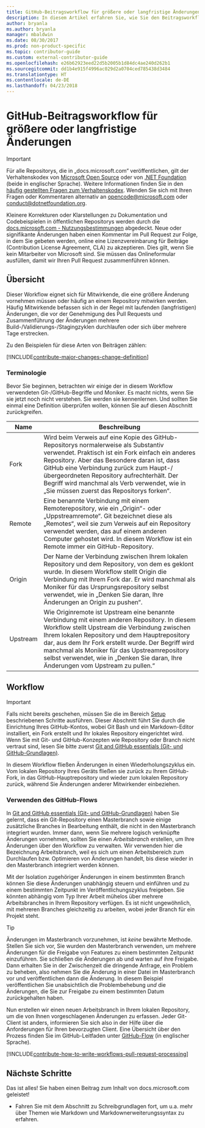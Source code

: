 ```yaml
---
title: GitHub-Beitragsworkflow für größere oder langfristige Änderungen
description: In diesem Artikel erfahren Sie, wie Sie den Beitragsworkflow für größere Änderungen bei der Mitwirkung an docs.microsoft.com-Artikeln verwenden.
author: bryanla
ms.author: bryanla
manager: mbaldwin
ms.date: 08/30/2017
ms.prod: non-product-specific
ms.topic: contributor-guide
ms.custom: external-contributor-guide
ms.openlocfilehash: e26b62923eed22d5b2005b1d84dc4ae240d262b1
ms.sourcegitcommit: dd1b4e915f4996ac029d2a0704ced785438d3484
ms.translationtype: HT
ms.contentlocale: de-DE
ms.lasthandoff: 04/23/2018
---
```

# <a name="github-contribution-workflow-for-major-or-long-running-changes"></a>GitHub-Beitragsworkflow für größere oder langfristige Änderungen

> [!IMPORTANT]
> Für alle Repositorys, die in „docs.microsoft.com“ veröffentlichen, gilt der Verhaltenskodex von [Microsoft Open Source](https://opensource.microsoft.com/codeofconduct/) oder von [.NET Foundation](https://dotnetfoundation.org/code-of-conduct) (beide in englischer Sprache). Weitere Informationen finden Sie in den [häufig gestellten Fragen zum Verhaltenskodex](https://opensource.microsoft.com/codeofconduct/faq/). Wenden Sie sich mit Ihren Fragen oder Kommentaren alternativ an [opencode@microsoft.com](mailto:opencode@microsoft.com) oder [conduct@dotnetfoundation.org](mailto:conduct@dotnetfoundation.org).<br>
>
> Kleinere Korrekturen oder Klarstellungen zu Dokumentation und Codebeispielen in öffentlichen Repositorys werden durch die [docs.microsoft.com - Nutzungsbestimmungen](https://docs.microsoft.com/legal/termsofuse) abgedeckt. Neue oder signifikante Änderungen haben einen Kommentar im Pull Request zur Folge, in dem Sie gebeten werden, online eine Lizenzvereinbarung für Beiträge (Contribution License Agreement, CLA) zu akzeptieren. Dies gilt, wenn Sie kein Mitarbeiter von Microsoft sind. Sie müssen das Onlineformular ausfüllen, damit wir Ihren Pull Request zusammenführen können.

## <a name="overview"></a>Übersicht

Dieser Workflow eignet sich für Mitwirkende, die eine größere Änderung vornehmen müssen oder häufig an einem Repository mitwirken werden. Häufig Mitwirkende befassen sich in der Regel mit laufenden (langfristigen) Änderungen, die vor der Genehmigung des Pull Requests und Zusammenführung der Änderungen mehrere Build-/Validierungs-/Stagingzyklen durchlaufen oder sich über mehrere Tage erstrecken.

Zu den Beispielen für diese Arten von Beiträgen zählen:

[!INCLUDE[contribute-major-changes-change-definition](includes/contribute-how-to-write-workflows-major-change-definition.md)]

### <a name="terminology"></a>Terminologie

Bevor Sie beginnen, betrachten wir einige der in diesem Workflow verwendeten Git-/GitHub-Begriffe und Moniker. Es macht nichts, wenn Sie sie jetzt noch nicht verstehen. Sie werden sie kennenlernen. Und sollten Sie einmal eine Definition überprüfen wollen, können Sie auf diesen Abschnitt zurückgreifen.

| Name | Beschreibung |
|-----------|-------------|
|Fork|Wird beim Verweis auf eine Kopie des GitHub-Repositorys normalerweise als Substantiv verwendet. Praktisch ist ein Fork einfach ein anderes Repository. Aber das Besondere daran ist, dass GitHub eine Verbindung zurück zum Haupt-/übergeordneten Repository aufrechterhält. Der Begriff wird manchmal als Verb verwendet, wie in „Sie müssen zuerst das Repositorys forken“.|
|Remote|Eine benannte Verbindung mit einem Remoterepository, wie ein „Origin“- oder „Uppstreamremote“. Git bezeichnet diese als „Remotes“, weil sie zum Verweis auf ein Repository verwendet werden, das auf einem anderen Computer gehostet wird. In diesem Workflow ist ein Remote immer ein GitHub-Repository.|
|Origin|Der Name der Verbindung zwischen Ihrem lokalen Repository und dem Repository, von dem es geklont wurde. In diesem Workflow stellt Origin die Verbindung mit Ihrem Fork dar. Er wird manchmal als Moniker für das Ursprungsrepository selbst verwendet, wie in „Denken Sie daran, Ihre Änderungen an Origin zu pushen“.|
|Upstream|Wie Originremote ist Upstream eine benannte Verbindung mit einem anderen Repository. In diesem Workflow stellt Upstream die Verbindung zwischen Ihrem lokalen Repository und dem Hauptrepository dar, aus dem Ihr Fork erstellt wurde. Der Begriff wird manchmal als Moniker für das Upstreamrepository selbst verwendet, wie in „Denken Sie daran, Ihre Änderungen vom Upstream zu pullen.“|

## <a name="workflow"></a>Workflow

>[!IMPORTANT]
> Falls nicht bereits geschehen, müssen Sie die im Bereich [Setup](get-started-setup-github.md) beschriebenen Schritte ausführen. Dieser Abschnitt führt Sie durch die Einrichtung Ihres GitHub-Kontos, wobei Git Bash und ein Markdown-Editor installiert, ein Fork erstellt und Ihr lokales Repository eingerichtet wird. Wenn Sie mit Git- und GitHub-Konzepten wie Repository oder Branch nicht vertraut sind, lesen Sie bitte zuerst [Git and GitHub essentials (Git- und GitHub-Grundlagen)](git-github-fundamentals.md).

In diesem Workflow fließen Änderungen in einen Wiederholungszyklus ein. Vom lokalen Repository Ihres Geräts fließen sie zurück zu Ihrem GitHub-Fork, in das GitHub-Hauptrepository und wieder zum lokalen Repository zurück, während Sie Änderungen anderer Mitwirkender einbeziehen.

### <a name="use-github-flow"></a>Verwenden des GitHub-Flows

In [Git and GitHub essentials (Git- und GitHub-Grundlagen)](git-github-fundamentals.md#git) haben Sie gelernt, dass ein Git-Repository einen Masterbranch sowie einige zusätzliche Branches in Bearbeitung enthält, die nicht in den Masterbranch integriert wurden. Immer dann, wenn Sie mehrere logisch verknüpfte Änderungen vornehmen, sollten Sie einen *Arbeitsbranch* erstellen, um Ihre Änderungen über den Workflow zu verwalten. Wir verwenden hier die Bezeichnung Arbeitsbranch, weil es sich um einen Arbeitsbereich zum Durchlaufen bzw. Optimieren von Änderungen handelt, bis diese wieder in den Masterbranch integriert werden können.

Mit der Isolation zugehöriger Änderungen in einem bestimmten Branch können Sie diese Änderungen unabhängig steuern und einführen und zu einem bestimmten Zeitpunkt im Veröffentlichungszyklus freigeben. Sie könnten abhängig vom Typ Ihrer Arbeit mühelos über mehrere Arbeitsbranches in Ihrem Repository verfügen. Es ist nicht ungewöhnlich, mit mehreren Branches gleichzeitig zu arbeiten, wobei jeder Branch für ein Projekt steht.

>[!TIP]
>Änderungen im Masterbranch vorzunehmen, ist *keine* bewährte Methode. Stellen Sie sich vor, Sie wurden den Masterbranch verwenden, um mehrere Änderungen für die Freigabe von Features zu einem bestimmten Zeitpunkt einzuführen. Sie schließen die Änderungen ab und warten auf ihre Freigabe. Dann erhalten Sie in der Zwischenzeit die dringende Anfrage, ein Problem zu beheben, also nehmen Sie die Änderung in einer Datei im Masterbranch vor und veröffentlichen dann die Änderung. In diesem Beispiel veröffentlichen Sie unabsichtlich die Problembehebung *und* die Änderungen, die Sie zur Freigabe zu einem bestimmten Datum zurückgehalten haben.

Nun erstellen wir einen neuen Arbeitsbranch in Ihrem lokalen Repository, um die von Ihnen vorgeschlagenen Änderungen zu erfassen. Jeder Git-Client ist anders, informieren Sie sich also in der Hilfe über die Anforderungen für Ihren bevorzugten Client. Eine Übersicht über den Prozess finden Sie im GitHub-Leitfaden unter [GitHub-Flow](https://guides.github.com/introduction/flow/) (in englischer Sprache).

[!INCLUDE[contribute-how-to-write-workflows-pull-request-processing](includes/contribute-how-to-write-workflows-pull-request-processing.md)]

## <a name="next-steps"></a>Nächste Schritte

Das ist alles! Sie haben einen Beitrag zum Inhalt von docs.microsoft.com geleistet!

- Fahren Sie mit dem Abschnitt zu Schreibgrundlagen fort, um u.a. mehr über Themen wie Markdown und Markdownerweiterungssyntax zu erfahren.
